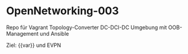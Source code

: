 # OpenNetworking-003
Repo für Vagrant Topology-Converter DC-DCI-DC Umgebung mit OOB-Management und Ansible

Ziel: {{var}} und EVPN
